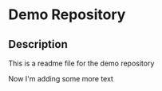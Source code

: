 # Demo Repository

## Description

This is a readme file for the demo repository

Now I'm adding some more text